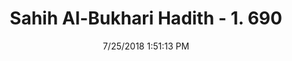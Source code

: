---
title        : "Sahih Al-Bukhari Hadith - 1. 690"
date         : 7/25/2018 1:51:13 PM
draft        : false
type         : "hadith"
layout       : "hadith"
BookCode     : "SHB"
VolumeNumber : "1"
HadithNumber : "690"
categories  :  ["Adhan-Straightening of rows is obligatory"]
tags  :  ["Anas bin Malik"]
---